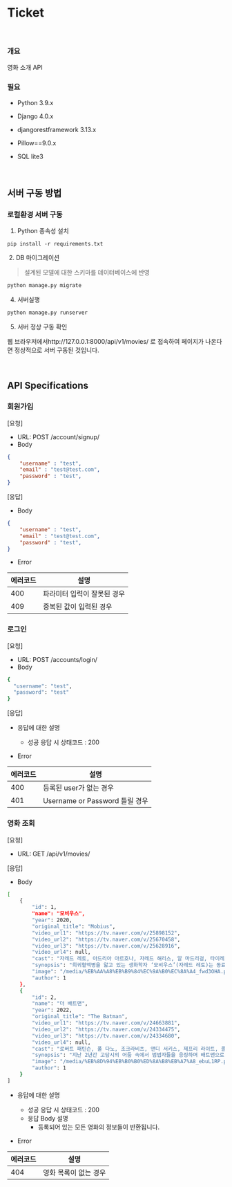 # Ticket

<br>

### 개요


영화 소개 API

### 필요

- Python 3.9.x
- Django 4.0.x
- djangorestframework 3.13.x
- Pillow==9.0.x
- SQL lite3

  <br>

## 서버 구동 방법

### 로컬환경 서버 구동

1. Python 종속성 설치

```
pip install -r requirements.txt
```

​	2. DB 마이그레이션

> 설계된 모델에 대한 스키마를 데이터베이스에 반영

```bash
python manage.py migrate
```

4. 서버실행

```bash
python manage.py runserver
```

5. 서버 정상 구동 확인

웹 브라우저에서http://127.0.0.1:8000/api/v1/movies/ 로 접속하여 페이지가 나온다면 정상적으로 서버 구동된 것입니다.

<br>



## API Specifications

### 회원가입

[요청]

- URL: POST /account/signup/
- Body
```json
{
    "username" : "test",
    "email" : "test@test.com",
    "password" : "test",
}
```

[응답]

- Body

```json
{
    "username" : "test",
    "email" : "test@test.com",
    "password" : "test",
}
```

- Error

| 에러코드 | 설명                        |
| -------- | --------------------------- |
| 400      | 파라미터 입력이 잘못된 경우 |
| 409      | 중복된 값이 입력된 경우     |


### 로그인
[요청]
- URL: POST /accounts/login/
- Body
```bash
{
  "username": "test",
  "password": "test"
} 
```
[응답]
- 응답에 대한 설명
  - 성공 응답 시 상태코드 : 200

- Error

|에러코드|설명|
|------|-----|
|400| 등록된 user가 없는 경우|
|401| Username or Password 틀릴 경우|

### 영화 조회
[요청]
- URL: GET /api/v1/movies/

[응답]
- Body
```bash
[
    {
        "id": 1,
        "name": "모비우스",
        "year": 2020,
        "original_title": "Mobius",
        "video_url1": "https://tv.naver.com/v/25898152",
        "video_url2": "https://tv.naver.com/v/25670458",
        "video_url3": "https://tv.naver.com/v/25628916",
        "video_url4": null,
        "cast": "자레드 레토, 아드리아 아르호나, 자레드 해리스, 알 마드리걸, 타이레스 깁슨, 맷 스미스, 찰리 쇼트",
        "synopsis": "희귀혈액병을 앓고 있는 생화학자 ‘모비우스’(자레드 레토)는 동료인 ‘마르틴’(아드리아 아르호나)과 함께 치료제 개발에 몰두한다. 흡혈 박쥐를 연구하던 중 마침내 치료제 개발에 성공한 ‘모비우스’는 새 생명과 강력한 힘을 얻게 되지만, 동시에 흡혈을 하지 않고는 생명을 유지할 수 없게 된다. 그러던 중 ‘모비우스’와 같은 병을 앓고 있던 그의 친구 ‘마일로’(맷 스미스)도 ‘모비우스’와 같은 힘을 얻게 되는데… 세상을 구할 능력, 파괴할 본능! 마블 최강의 안티 히어로가 탄생한다!",
        "image": "/media/%EB%AA%A8%EB%B9%84%EC%9A%B0%EC%8A%A4_fwd3OHA.png",
        "author": 1
    },
    {
        "id": 2,
        "name": "더 배트맨",
        "year": 2022,
        "original_title": "The Batman",
        "video_url1": "https://tv.naver.com/v/24663881",
        "video_url2": "https://tv.naver.com/v/24334475",
        "video_url3": "https://tv.naver.com/v/24334680",
        "video_url4": null,
        "cast": "로버트 패틴슨, 폴 다노, 조크라비츠, 앤디 서키스, 제프리 라이트, 콜린 파렐, 피터 사스가드, 존 터투",
        "synopsis": "지난 2년간 고담시의 어둠 속에서 범법자들을 응징하며 배트맨으로 살아온 브루스 웨인. 알프레드와 제임스 고든 경위의 도움 아래, 도시의 부패한 공직자들과 고위 관료들 사이에서 복수의 화신으로 활약한다. 고담의 시장 선거를 앞두고 고담의 엘리트 집단을 목표로 잔악한 연쇄살인을 저지르는 수수께끼 킬러 리들러가 나타나자, 최고의 탐정 브루스 웨인이 수사에 나서고 남겨진 단서를 풀어가며 캣우먼, 펭귄, 카마인 팔코네, 리들러를 차례대로 만난다. 사이코 범인의 미스터리를 수사하면서 그 모든 증거가 자신을 향한 의도적인 메시지였음을 깨닫고, 리들러에게 농락 당한 배트맨은 광기에 사로잡힌다. 범인의 무자비한 계획을 막고 오랫동안 고담시를 썩게 만든 권력 부패의 고리를 끊어야 하지만, 부모님의 죽음에 얽힌 진실이 밝혀지자 복수와 정의 사이에서 갈등한다. 선과 악, 빛과 어둠, 영웅과 악당, 정의와 복수.. 무엇을 선택할 것인가",
        "image": "/media/%EB%8D%94%EB%B0%B0%ED%8A%B8%EB%A7%A8_ebuL1RP.png",
        "author": 1
    }
]
```
- 응답에 대한 설명
  - 성공 응답 시 상태코드 : 200
  - 응답 Body 설명
    - 등록되어 있는 모든 영화의 정보들이 반환됩니다.

- Error

|에러코드|설명|
|------|-----|
|404| 영화 목록이 없는 경우|

